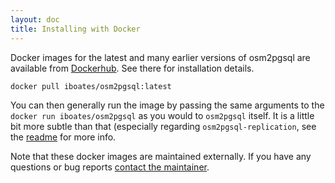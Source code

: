 ```yaml
---
layout: doc
title: Installing with Docker
---
```


Docker images for the latest and many earlier versions of osm2pgsql are available from
[Dockerhub](https://hub.docker.com/r/iboates/osm2pgsql). See there for installation details.

```sh
docker pull iboates/osm2pgsql:latest
```

You can then generally run the image by passing the same arguments to the `docker run iboates/osm2pgsql` as you would to
`osm2pgsql` itself. It is a little bit more subtle than that (especially regarding `osm2pgsql-replication`, see the
[readme](https://github.com/iboates/osm-utilities-docker/tree/master/osm2pgsql#usel) for more info.

Note that these docker images are maintained externally. If you have any questions or bug reports [contact the
maintainer](https://github.com/iboates/osm-utilities-docker/issues).
